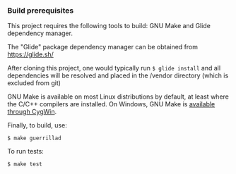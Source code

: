 
### Build prerequisites

This project requires the following tools to build: GNU Make and Glide dependency manager.

The "Glide" package dependency manager can be obtained from https://glide.sh/

After cloning this project, one would typically run `$ glide install` and all dependencies will be resolved and placed in the /vendor directory (which is excluded from git)

GNU Make is available on most Linux distributions by default, at least where the C/C++ compilers are installed.
On Windows, GNU Make is [available through CygWin](https://stackoverflow.com/questions/16135945/is-there-a-cygwin-version-of-gnu-make).

Finally, to build, use:

`$ make guerrillad`

To run tests:

`$ make test`